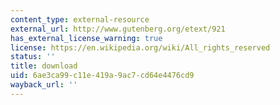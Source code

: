 ```yaml
---
content_type: external-resource
external_url: http://www.gutenberg.org/etext/921
has_external_license_warning: true
license: https://en.wikipedia.org/wiki/All_rights_reserved
status: ''
title: download
uid: 6ae3ca99-c11e-419a-9ac7-cd64e4476cd9
wayback_url: ''
---
```

